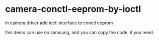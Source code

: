 # camera-conctl-eeprom-by-ioctl
in camera driver add ioctl interface to conctl eeprom

this demo can use on samsung,  and you can copy the code, if you need.
